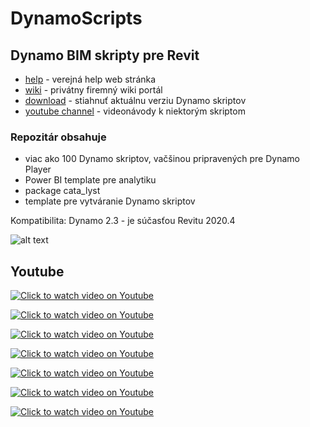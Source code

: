 # DynamoScripts
## Dynamo BIM skripty pre Revit
* [help](http://dynamohelp.atwebpages.com) - verejná help web stránka
* [wiki](https://gfi.miraheze.org/wiki/Zoznam_Dynamo_skriptov) - privátny firemný wiki portál
* [download](https://bitbucket.org/davidvadkerti/dynamoscripts/downloads/?tab=tags) - stiahnuť aktuálnu verziu Dynamo skriptov
* [youtube channel](https://www.youtube.com/playlist?list=PL7jLBbBNDaKlnBmdsM1JXzFDyDtHQexBp) - videonávody k niektorým skriptom

### Repozitár obsahuje 
* viac ako 100 Dynamo skriptov, vačšinou pripravených pre Dynamo Player
* Power BI template pre analytiku
* package cata_lyst
* template pre vytváranie Dynamo skriptov


Kompatibilita: Dynamo 2.3 - je súčasťou Revitu 2020.4

![alt text](https://static.miraheze.org/gfiwiki/a/a8/DynamoToposurface1.PNG "ukážka skriptu TopographyMeter-LoadLegend.dyn")

## Youtube
[![Click to watch video on Youtube](https://img.youtube.com/vi/G1FyT3xQ7SU/0.jpg)](https://youtu.be/G1FyT3xQ7SU)

[![Click to watch video on Youtube](https://img.youtube.com/vi/jWGyl-8PpIY/0.jpg)](https://youtu.be/jWGyl-8PpIY)

[![Click to watch video on Youtube](https://img.youtube.com/vi/g0C7OiLBA04/0.jpg)](https://youtu.be/g0C7OiLBA04)

[![Click to watch video on Youtube](https://img.youtube.com/vi/2LBi9p3gPiY/0.jpg)](https://youtu.be/2LBi9p3gPiY)

[![Click to watch video on Youtube](https://img.youtube.com/vi/iTW9NoQGErE/0.jpg)](https://youtu.be/iTW9NoQGErE)

[![Click to watch video on Youtube](https://img.youtube.com/vi/OIPYgD29jGo/0.jpg)](https://youtu.be/OIPYgD29jGo)

[![Click to watch video on Youtube](https://img.youtube.com/vi/2e41kLyN-MU/0.jpg)](https://youtu.be/2e41kLyN-MU)
